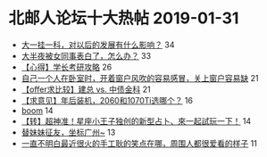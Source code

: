 # 北邮人论坛十大热帖 2019-01-31

- [大一挂一科，对以后的发展有什么影响？](https://bbs.byr.cn/article/Talking/6095704) 34
- [大半夜被女同事表白了，怎么办？](https://bbs.byr.cn/article/Feeling/3099882) 33
- [【心得】学长考研攻略](https://bbs.byr.cn/article/AimGraduate/1155516) 26
- [自己一个人在卧室时，开着窗户风吹的容易感冒，关上窗户容易缺](https://bbs.byr.cn/article/Health/213214) 21
- [【offer求比较】建总  vs. 中债金科](https://bbs.byr.cn/article/Job/2015905) 21
- [【求意见】年后装机，2060和1070Ti选哪个？](https://bbs.byr.cn/article/HardWare/222226) 16
- [boom](https://bbs.byr.cn/article/Picture/3236781) 14
- [【转】超神准！星座小王子独创的新型占卜、來一起試玩一下！](https://bbs.byr.cn/article/Constellations/326533) 14
- [替妹妹征友，坐标广州~](https://bbs.byr.cn/article/Friends/1911057) 13
- [一直不明白最近很火的手工耿的笑点在哪，周围人都很爱看的样子](https://bbs.byr.cn/article/Joke/727674) 11


